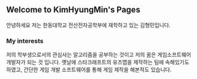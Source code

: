 ## Welcome to KimHyungMin's Pages
안녕하세요 저는 한동대학교 전산전자공학부에
재학하고 있는 김형민입니다.
### My interests
저의 학부생으로서의 관심사는 알고리즘을 공부하는 것이고
저의 꿈은 게임소프트웨어 개발자가 되는 것 입니다.
옛날에 스타크래프트의 유즈맵을 제작하는 팀에 속해있기도 하였고,
간단한 게임 개발 소프트웨어를 통해 게임 제작을 해본적도 있습니다.
